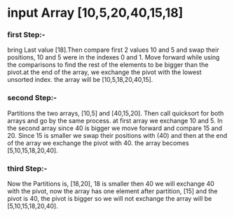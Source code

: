 # input Array [10,5,20,40,15,18]

### first Step:-
bring Last value [18].Then compare first 2 values 10 and 5 and swap their positions, 10 and 5 were in the indexes 0 and 1. Move forward while using the comparisons to find the rest of the elements to be bigger than the pivot.at the end of the array, we exchange the pivot with the lowest unsorted index. the array will be [10,5,18,20,40,15].

### second Step:-
Partitions the two arrays, [10,5] and [40,15,20]. Then call quicksort for both arrays and go by the same process. at first array we exchange 10 and 5. In the second array since 40 is bigger we move forward and compare 15 and 20. Since 15 is smaller we swap their positions with (40) and then at the end of the array we exchange the pivot with 40. the array becomes [5,10,15,18,20,40].

### third Step:-
Now the Partitions is, [18,20], 18 is smaller then 40 we will exchange 40 with the pivot, now the array has one element after partition, [15] and the pivot is 40, the pivot is bigger so we will not exchange the array will be [5,10,15,18,20,40].